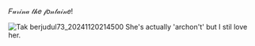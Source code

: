 𝐹𝓊𝓇𝒾𝓃𝒶 𝓉𝒽𝑒 𝒻𝑜𝓃𝓉𝒶𝒾𝓃𝑒!

![Tak berjudul73_20241120214500](https://github.com/user-attachments/assets/b8b884ff-75b4-4498-9c8d-5a2edaaf31af)
She's actually 'archon't' but I stil love her.
